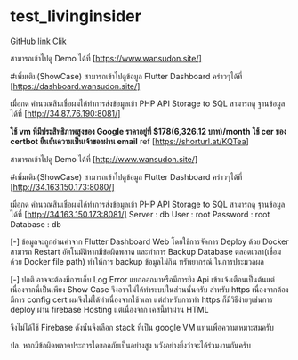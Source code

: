 # test_livinginsider
[GitHub link Clik](https://github.com/kasididd/test_livinginsider)


<!-- lastest -->

สามารถเข้าไปดู Demo ได้ที่ [https://www.wansudon.site/]

#เพิ่มเติม(ShowCase)
สามารถเข้าไปดูข้อมูล Flutter Dashboard คร่าวๆได้ที่ [https://dashboard.wansudon.site/]

เมื่อกด คำนวณสินเชื่อผมได้ทำการส่งข้อมูลเข้า PHP API Storage to SQL สามารถดู ฐานข้อมูลได้ที่ [http://34.87.76.190:8081/]

**ใช้ vm ที่มีประสิทธิภาพสูงของ Google ราคาอยู่ที่ $178(6,326.12 บาท)/month**
**ใช้ cer ของ certbot ยืนยันความเป็นเจ้าของผ่าน email** ref [https://shorturl.at/KQTea]

<!-- old -->
สามารถเข้าไปดู Demo ได้ที่ [http://www.wansudon.site/]

#เพิ่มเติม(ShowCase)
สามารถเข้าไปดูข้อมูล Flutter Dashboard คร่าวๆได้ที่ [http://34.163.150.173:8080/]

เมื่อกด คำนวณสินเชื่อผมได้ทำการส่งข้อมูลเข้า PHP API Storage to SQL สามารถดู ฐานข้อมูลได้ที่ [http://34.163.150.173:8081/]
Server    : db
User      : root
Password  : root
Database  : db

[-] ข้อมูลจะถูกอ่านค่าจาก Flutter Dashboard Web โดยใช้การจัดการ Deploy ด้วย Docker สามารถ Restart อัตโนมัติหากมีข้อผิดพลาด และทำการ Backup Database ตลอดเวลา(เชื่อมด้วย Docker file path)
ทำให้การ backup ข้อมูลไม่กิน ทรัพยากรณ์ ในการประมวลผล

[-] ปกติ อาจจะต้องมีการเก็บ Log Error แยกออกมาหรือมีการยิง Api เข้าแจ้งเตือนเป็นต้นแต่เนื่องจากนี่เป็นเพียง Show Case จึงอาจไม่ได้ทำระบบในส่วนนั้นครับ
สำหรับ https เนื่องจากต้องมีการ config cert ผมจึงไม่ได้ทำเนื่องจากใช้วเลา แต่สำหรับการทำ https ก็มีวิธีง่ายๆเช่นการ deploy ผ่าน firebase Hosting แต่เนื่องจาก เคสนี้ทำผ่าน HTML

จึงไม่ได้ใช้ Firebase ดังนั้นจึงเลือก stack ที่เป็น google VM แทนเพื่อความเหมาะสมครับ

ปล. หากมีข้อผิดพลาดประการใดขออภัยเป็นอย่างสูง หวังอย่างยิ่งว่าจะได้ร่วมงานกันครับ
